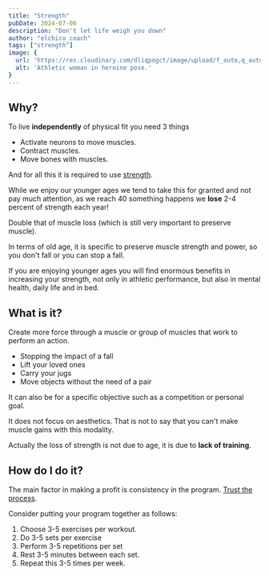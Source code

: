 ```yaml
---
title: "Strength"
pubDate: 2024-07-06
description: "Don't let life weigh you down"
author: "elchico_coach"
tags: ["strength"]
image: {
  url: 'https://res.cloudinary.com/dliqpogct/image/upload/f_auto,q_auto/v1/mysite/strength',
  alt: 'Athletic woman in heroine pose.'
}
---
```


## Why?

To live **independently** of physical fit you need 3 things

- Activate neurons to move muscles.
- Contract muscles.
- Move bones with muscles.

And for all this it is required to use <u>strength</u>.

While we enjoy our younger ages we tend to take this for granted and not pay much attention, as we reach 40 something happens we **lose** 2-4 percent of strength each year!

Double that of muscle loss (which is still very important to preserve muscle).

In terms of old age, it is specific to preserve muscle strength and power, so you don't fall or you can stop a fall.

If you are enjoying younger ages you will find enormous benefits in increasing your strength, not only in athletic performance, but also in mental health, daily life and in bed.

## What is it?

Create more force through a muscle or group of muscles that work to perform an action.

- Stopping the impact of a fall
- Lift your loved ones
- Carry your jugs
- Move objects without the need of a pair

It can also be for a specific objective such as a competition or personal goal.

It does not focus on aesthetics. That is not to say that you can't make muscle gains with this modality. 

Actually the loss of strength is not due to age, it is due to **lack of training**.

## How do I do it?

The main factor in making a profit is consistency in the program. <u>Trust the process</u>.

Consider putting your program together as follows:

1. Choose 3-5 exercises per workout.
2. Do 3-5 sets per exercise
3. Perform 3-5 repetitions per set
4. Rest 3-5 minutes between each set.
5. Repeat this 3-5 times per week.